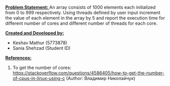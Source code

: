 <b><u>Problem Statement: </u></b>
An array consists of 1000 elements each initialized from 0 to 999 respectively. Using threads defined by user input increment the value of each element in the array by 5 and  report the execution time for different number of cores and different number of threads for each core.

<b><u>Created and Developed by:</b></u>
- Keshav Mathur (5773878)
- Sania Shehzad (Student ID)

<b><u>References:</b></u>
1. To get the number of cores: https://stackoverflow.com/questions/4586405/how-to-get-the-number-of-cpus-in-linux-using-c (Author: Владимир Николайчук)
